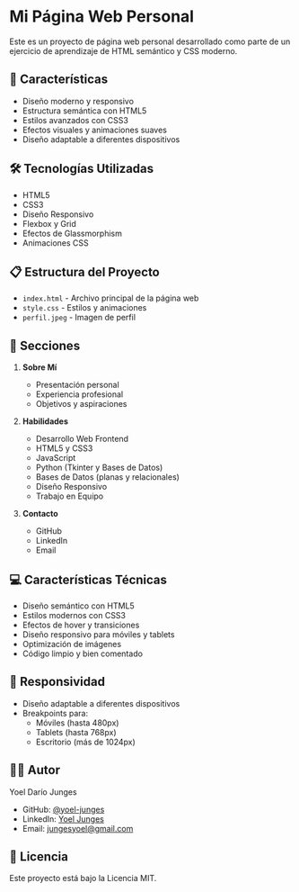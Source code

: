 # Mi Página Web Personal

Este es un proyecto de página web personal desarrollado como parte de un ejercicio de aprendizaje de HTML semántico y CSS moderno.

## 🚀 Características

- Diseño moderno y responsivo
- Estructura semántica con HTML5
- Estilos avanzados con CSS3
- Efectos visuales y animaciones suaves
- Diseño adaptable a diferentes dispositivos

## 🛠️ Tecnologías Utilizadas

- HTML5
- CSS3
- Diseño Responsivo
- Flexbox y Grid
- Efectos de Glassmorphism
- Animaciones CSS

## 📋 Estructura del Proyecto

- `index.html` - Archivo principal de la página web
- `style.css` - Estilos y animaciones
- `perfil.jpeg` - Imagen de perfil

## 🎯 Secciones

1. **Sobre Mí**
   - Presentación personal
   - Experiencia profesional
   - Objetivos y aspiraciones

2. **Habilidades**
   - Desarrollo Web Frontend
   - HTML5 y CSS3
   - JavaScript
   - Python (Tkinter y Bases de Datos)
   - Bases de Datos (planas y relacionales)
   - Diseño Responsivo
   - Trabajo en Equipo

3. **Contacto**
   - GitHub
   - LinkedIn
   - Email

## 💻 Características Técnicas

- Diseño semántico con HTML5
- Estilos modernos con CSS3
- Efectos de hover y transiciones
- Diseño responsivo para móviles y tablets
- Optimización de imágenes
- Código limpio y bien comentado

## 📱 Responsividad

- Diseño adaptable a diferentes dispositivos
- Breakpoints para:
  - Móviles (hasta 480px)
  - Tablets (hasta 768px)
  - Escritorio (más de 1024px)

## 👨‍💻 Autor

Yoel Darío Junges
- GitHub: [@yoel-junges](https://github.com/yoel-junges)
- LinkedIn: [Yoel Junges](https://www.linkedin.com/in/yoel-junges-b4660a320/)
- Email: jungesyoel@gmail.com

## 📄 Licencia

Este proyecto está bajo la Licencia MIT. 
